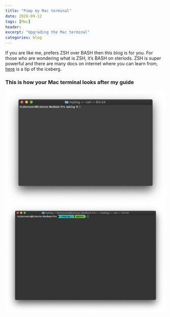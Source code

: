 ```yaml
---
title: "Pimp my Mac terminal"
date: 2020-09-12
tags: [Mac]
header:
excerpt: "Upgrading the Mac terminal"
categories: blog
---
```


<p>If you are like me, prefers ZSH over BASH then this blog is for you.  For those who are wondering what is ZSH, it’s BASH on steriods. ZSH is super powerful  and there are many docs on internet where you can learn from, <a href="https://github.com/hmml/awesome-zsh">here</a> is a tip of the iceberg.</p>
<h3 id="this-is-how-your-mac-terminal-looks-after-my-guide">This is how your Mac terminal looks after my guide</h3>
<p><img src="https://github.com/icehot87/icehot87.github.io/blob/master/images/myPhotos/terminal/Old%20terminal.png" alt="old terminal"><br>
<img src="https://github.com/icehot87/icehot87.github.io/blob/master/images/myPhotos/terminal/New%20terminal.png" alt="new terminal"></p>

